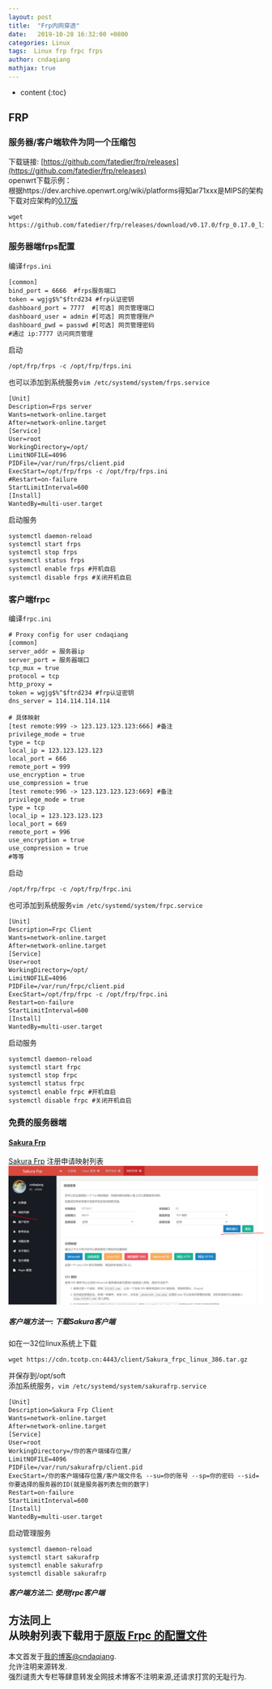 ```yaml
---
layout: post
title:  "Frp内网穿透"
date:   2019-10-28 16:32:00 +0800
categories: Linux
tags:  Linux frp frpc frps
author: cndaqiang
mathjax: true
---
```

* content
{:toc}








## FRP
### 服务器/客户端软件为同一个压缩包
下载链接: [https://github.com/fatedier/frp/releases](https://github.com/fatedier/frp/releases)<br>
openwrt下载示例：<br>
根据https://dev.archive.openwrt.org/wiki/platforms得知ar71xxx是MIPS的架构<br>
下载对应架构的[0.17版](https://github.com/fatedier/frp/releases?after=v0.20.0)
```
wget https://github.com/fatedier/frp/releases/download/v0.17.0/frp_0.17.0_linux_mips.tar.gz
```

### 服务器端frps配置
编译`frps.ini`
```
[common]
bind_port = 6666  #frps服务端口
token = wgjg$%^$ftrd234 #frp认证密钥
dashboard_port = 7777  #[可选] 网页管理端口
dashboard_user = admin #[可选] 网页管理账户
dashboard_pwd = passwd #[可选] 网页管理密码
#通过 ip:7777 访问网页管理
```
启动
```
/opt/frp/frps -c /opt/frp/frps.ini
```
也可以添加到系统服务`vim /etc/systemd/system/frps.service`
```
[Unit]
Description=Frps server
Wants=network-online.target
After=network-online.target
[Service]
User=root
WorkingDirectory=/opt/
LimitNOFILE=4096
PIDFile=/var/run/frps/client.pid
ExecStart=/opt/frp/frps -c /opt/frp/frps.ini
#Restart=on-failure
StartLimitInterval=600
[Install]
WantedBy=multi-user.target
```
启动服务
```
systemctl daemon-reload
systemctl start frps
systemctl stop frps
systemctl status frps
systemctl enable frps #开机自启
systemctl disable frps #关闭开机自启
```

### 客户端frpc
编译`frpc.ini`
```
# Proxy config for user cndaqiang
[common]
server_addr = 服务器ip
server_port = 服务器端口
tcp_mux = true
protocol = tcp
http_proxy = 
token = wgjg$%^$ftrd234 #frp认证密钥
dns_server = 114.114.114.114
 
# 具体映射
[test remote:999 -> 123.123.123.123:666] #备注
privilege_mode = true
type = tcp
local_ip = 123.123.123.123
local_port = 666
remote_port = 999
use_encryption = true
use_compression = true
[test remote:996 -> 123.123.123.123:669] #备注
privilege_mode = true
type = tcp
local_ip = 123.123.123.123
local_port = 669
remote_port = 996
use_encryption = true
use_compression = true
#等等
```
启动
```
/opt/frp/frpc -c /opt/frp/frpc.ini
```

也可添加到系统服务`vim /etc/systemd/system/frpc.service`
```
[Unit]
Description=Frpc Client
Wants=network-online.target
After=network-online.target
[Service]
User=root
WorkingDirectory=/opt/
LimitNOFILE=4096
PIDFile=/var/run/frpc/client.pid
ExecStart=/opt/frp/frpc -c /opt/frp/frpc.ini
Restart=on-failure
StartLimitInterval=600
[Install]
WantedBy=multi-user.target
```

启动服务
```
systemctl daemon-reload
systemctl start frpc
systemctl stop frpc
systemctl status frpc
systemctl enable frpc #开机自启
systemctl disable frpc #关闭开机自启
```

### 免费的服务器端
#### [Sakura Frp](https://www.natfrp.com)
[Sakura Frp](https://www.natfrp.com)
注册申请映射列表
![](/uploads/2019/10/sakura.png)

##### 客户端方法一: 下载Sakura客户端
如在一32位linux系统上下载
```
wget https://cdn.tcotp.cn:4443/client/Sakura_frpc_linux_386.tar.gz
```
并保存到/opt/soft<br>
添加系统服务，`vim /etc/systemd/system/sakurafrp.service` <br>
```
[Unit]
Description=Sakura Frp Client
Wants=network-online.target
After=network-online.target
[Service]
User=root
WorkingDirectory=/你的客户端储存位置/
LimitNOFILE=4096
PIDFile=/var/run/sakurafrp/client.pid
ExecStart=/你的客户端储存位置/客户端文件名 --su=你的账号 --sp=你的密码 --sid=你要选择的服务器的ID(就是服务器列表左侧的数字)
Restart=on-failure
StartLimitInterval=600
[Install]
WantedBy=multi-user.target
```
启动管理服务
```
systemctl daemon-reload
systemctl start sakurafrp
systemctl enable sakurafrp
systemctl disable sakurafrp
```

##### 客户端方法二: 使用frpc客户端
方法同上<br>
从映射列表下载用于[原版 Frpc 的配置文件](https://www.natfrp.com/?do=publicconf&id=1)
------
本文首发于[我的博客@cndaqiang](https://cndaqiang.github.io/).<br>
允许注明来源转发.<br>
强烈谴责大专栏等肆意转发全网技术博客不注明来源,还请求打赏的无耻行为.
